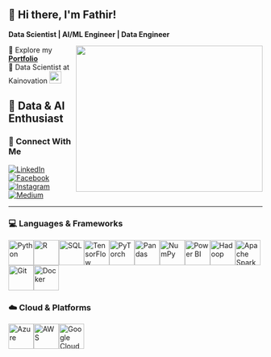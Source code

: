 ## 👋 Hi there, I'm Fathir!

**Data Scientist | AI/ML Engineer | Data Engineer**

<img align="right" width="370" height="290" src="https://i.pinimg.com/originals/47/f0/34/47f0342cec72b800463bf003eac1257e.gif">

🔭 Explore my [**Portfolio**](https://www.linkedin.com/in/mohamed-fathir-538951204/)  
💼 Data Scientist at Kainovation [<img src="https://kainovation.com/wp-content/uploads/2022/09/px-logo-copy-1024x679.webp" height="24">](https://kainovation.com)

🌱 Data & AI Enthusiast
---

### 📲 Connect With Me  
[![LinkedIn](https://img.shields.io/badge/LinkedIn-0077B5?style=for-the-badge&logo=linkedin&logoColor=white)](https://www.linkedin.com/in/mohamed-fathir-538951204/)
[![Facebook](https://img.shields.io/badge/Facebook-1877F2?style=for-the-badge&logo=facebook&logoColor=white)](https://web.facebook.com/mohamed.fathir.798)
[![Instagram](https://img.shields.io/badge/Instagram-d62976?style=for-the-badge&logo=instagram&logoColor=white)](https://www.instagram.com/mohamed.fathir/)
[![Medium](https://img.shields.io/badge/Medium-000000?style=for-the-badge&logo=medium&logoColor=white)](https://medium.com/@fathir.majeed)

---

### 💻 Languages & Frameworks

<img height="50" width="50" src="https://img.icons8.com/color/48/python--v1.png" title="Python"/><img height="50" width="50" src="https://img.icons8.com/doodle/48/r.png" title="R"/><img height="50" width="50" src="https://img.icons8.com/fluency/48/sql.png" title="SQL"/><img height="50" width="50" src="https://img.icons8.com/color/48/tensorflow.png" title="TensorFlow"/><img height="50" width="50" src="https://img.icons8.com/fluency/48/pytorch.png" title="PyTorch"/><img height="50" width="50" src="https://img.icons8.com/color/48/pandas.png" title="Pandas"/><img height="50" width="50" src="https://img.icons8.com/color/48/numpy.png" title="NumPy"/><img height="50" width="50" src="https://img.icons8.com/color/48/power-bi.png" title="Power BI"/><img height="50" width="50" src="https://img.icons8.com/color/48/hadoop-distributed-file-system.png" title="Hadoop"/><img height="50" width="50" src="https://img.icons8.com/color/48/apache-spark.png" title="Apache Spark"/><img height="50" width="50" src="https://img.icons8.com/color/48/git.png" title="Git"/><img height="50" width="50" src="https://img.icons8.com/color/48/docker.png" title="Docker"/>

### ☁️ Cloud & Platforms

<img height="50" width="50" src="https://img.icons8.com/fluency/48/azure-1.png" title="Azure"/><img height="50" width="50" src="https://img.icons8.com/color/48/amazon-web-services.png" title="AWS"/><img height="50" width="50" src="https://img.icons8.com/color/48/google-cloud.png" title="Google Cloud"/>

